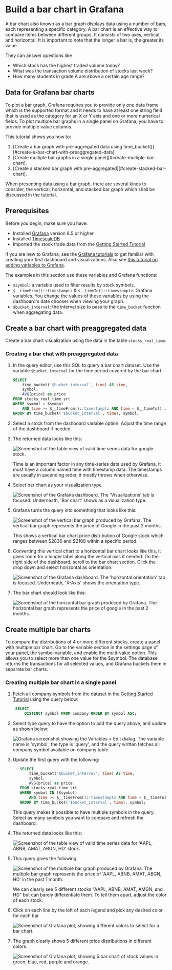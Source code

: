 # Build a bar chart in Grafana

A bar chart also known as a bar graph displays data using a number of bars, each representing a specific category. A bar chart is an effective way to compare items between different groups. It consists of two axes, vertical, and horizontal. It is important to note that the longer a bar is, the greater its value.

They can answer questions like

* Which stock has the highest traded volume today?
* What was the transaction volume distribution of stocks last week?
* How many students in grade A are above a certain age range?

## Data for Grafana bar charts

To plot a bar graph, Grafana requires you to provide only one data frame which is the supported format and it needs to have at least one string field that is used as the category for an X or Y axis and one or more numerical fields. To plot multiple bar graphs in a single panel on Grafana, you have to provide multiple value columns.

This tutorial shows you how to:

1. [Create a bar graph with pre-aggregated data using time_bucket()][#create-a-bar-chart-with-preaggregated-data].
2. [Create multiple bar graphs in a single panel][#create-multiple-bar-chart].
3. [Create a stacked bar graph with pre-aggregated][#create-stacked-bar-chart].

When presenting data using a bar graph, there are several kinds to consider, the vertical, horizontal, and stacked bar graph which shall be discussed in the tutorial.

## Prerequisites

Before you begin, make sure you have:

* Installed [Grafana][install-grafana] version&nbsp;8.5 or higher
* Installed [TimescaleDB][install-timescale]
* Imported the stock trade data from the [Getting Started Tutorial][gsg-data]

If you are new to Grafana, see the [Grafana tutorials][grafana-tutorials]
to get familiar with creating your first dashboard and visualizations. Also
see [this tutorial on adding variables to Grafana][variables-tutorial].

The examples in this section use these variables and Grafana functions:

* `$symbol`: a variable used to filter results by stock symbols.
* `$__timeFrom()::timestamptz` & `$__timeTo()::timestamptz`:
  Grafana variables. You change the values of these variables by
  using the dashboard's date chooser when viewing your graph.
* `$bucket_interval`: the interval size to pass to the `time_bucket`
  function when aggregating data.

## Create a bar chart with preaggregated data

Create a bar chart visualization using the data in the table `stocks_real_time`.

<procedure>

### Creating a bar chat with preaggregated data

  1. In the query editor, use this SQL to query a bar chart dataset. Use the variable `$bucket interval`
     for the time period covered by the bar chart.

        ```sql
        SELECT
            time_bucket('$bucket_interval', time) AS time,
            symbol,
            AVG(price) as price
        FROM stocks_real_time srt
        WHERE symbol = $symbol
            AND time >= $__timeFrom()::timestamptz AND time < $__timeTo()::timestamptz
        GROUP BY time_bucket('$bucket_interval', time), symbol;
        ```

  1. Select a stock from the dashboard variable option. Adjust the time range of the dashboard if needed.

  1. The returned data looks like this:

        <img class="main-content__illustration" src="https://s3.amazonaws.com/assets.timescale.com/docs/images/tutorials/visualizations/barchart/Tabledataforgoogle.png" alt="Screenshot of the table view of valid time series data for google stock."/>

        Time is an important factor in any time-series data used by Grafana, it must have a column named time with timestamp data. The timestamps are usually in ascending order, it mostly throws when otherwise.

  1. Select bar chart as your visualization type

        <img class="main-content__illustration" src="https://s3.amazonaws.com/assets.timescale.com/docs/images/tutorials/visualizations/barchart/barchartvisualisation.png" alt="Screenshot of the Grafana dashboard. The 'Visualizations' tab is focused. Underneath, 'Bar chart' shows as a visualization type."/>

  1. Grafana turns the query into something that looks like this:

        <img class="main-content__illustration" src="https://s3.amazonaws.com/assets.timescale.com/docs/images/tutorials/visualizations/barchart/googlebarchart.png" alt="Screenshot of the vertical bar graph produced by Grafana. The vertical bar graph represents the price of Google in the past 2 months."/>

        This shows a vertical bar chart price distribution of Google stock which ranges between $2836 and $2108 within a specific period.

  1. Converting this vertical chart to a horizontal bar chart looks like this, it gives room for a
     longer label along the vertical axis if needed. On the right side of the dashboard, scroll to the bar chart section. Click the drop down and select horizontal as orientation.

        <img class="main-content__illustration" src="https://s3.amazonaws.com/assets.timescale.com/docs/images/tutorials/visualizations/barchart/horizontalbarchart.png" alt="Screenshot of the Grafana dashboard. The 'horizontal orientation' tab is focused. Underneath, 'X-Axis' shows the orientation type."/>

  1. The bar chart should look like this:

        <img class="main-content__illustration" src="https://s3.amazonaws.com/assets.timescale.com/docs/images/tutorials/visualizations/barchart/googlebarchart.png" alt="Screenshot of the horizontal bar graph produced by Grafana. The horizontal bar graph represents the price of google in the past 2 months."/>

</procedure>

## Create multiple bar charts

To compare the distributions of 4 or more different stocks, create a panel with multiple bar chart. Go to the variable section in the settings page of your panel, the symbol variable, and enable the multi-value option. This allows you to select more than one value for the $symbol. The database returns the transactions for all selected values, and Grafana buckets them in separate bar charts.

<procedure>

### Creating multiple bar chart in a single panel

  1. Fetch all company symbols from the dataset in the [Getting Started Tutorial][gsg-data] using
      the query below:

       ```sql
        SELECT
            DISTINCT symbol FROM company ORDER BY symbol ASC;     
        ```

  1. Select type query to have the option to add the query above, and update as shown below:

     <img class="main-content__illustration" src="https://s3.amazonaws.com/assets.timescale.com/docs/images/tutorials/visualizations/barchart/Variables.png" alt="Grafana screenshot showing the Variables > Edit dialog. The variable name is 'symbol', the type is 'query', and the query written fetches all company symbol available on company table"/>

  1. Update the first query with the following:

     ```sql
        SELECT
            time_bucket('$bucket_interval', time) AS time,
            symbol,
            AVG(price) as price
        FROM stocks_real_time srt
        WHERE symbol IN ($symbol)
            AND time >= $__timeFrom()::timestamptz AND time < $__timeTo()::timestamptz
        GROUP BY time_bucket('$bucket_interval', time), symbol;     
        ```

        This query makes it possible to have multiple symbols in the query. Select as many symbols you want to compare and refresh the dashboard.

  1. The returned data looks like this:

      <img class="main-content__illustration" src="https://s3.amazonaws.com/assets.timescale.com/docs/images/tutorials/visualizations/barchart/tableviewfivestockdata.png" alt="Screenshot of the table view of valid time series data for 'AAPL, ABNB, AMAT, ABGN, HD' stock."/>

  1. This query gives the following:

      <img class="main-content__illustration" src="https://s3.amazonaws.com/assets.timescale.com/docs/images/tutorials/visualizations/barchart/multiplebarchart.png" alt="Screenshot of the multiple bar graph produced by Grafana. The multiple bar graph represents the price of 'AAPL, ABNB, AMAT, ABGN, HD' in the past 1 month."/>

      We can clearly see 5 different stocks "AAPL, ABNB, AMAT, AMGN, and HD" but can barely differentiate them. To tell them apart, adjust the color of each stock.

  1. Click on each line by the left of each legend and pick any desired color for each bar

      <img class="main-content__illustration" src="https://s3.amazonaws.com/assets.timescale.com/docs/images/tutorials/visualizations/barchart/colorinbarchart.png" alt="Screenshot of Grafana plot, showing different colors to select for a bar chart."/>
  
  1. The graph clearly shows 5 different price distributions in different colors.

      <img class="main-content__illustration" src="https://s3.amazonaws.com/assets.timescale.com/docs/images/tutorials/visualizations/barchart/multicoloredbarchart.png" alt="Screenshot of Grafana plot, showing 5 bar chart of stock values in green, blue, red, purple and orange."/>

</procedure>

[install-grafana]: https://grafana.com/get/
[install-timescale]: /install/:currentVersion:/
[gsg-data]: /getting-started/:currentVersion:/add-data/
[grafana-tutorials]: /timescaledb/:currentVersion:/tutorials/grafana/
[variables-tutorial]: https://youtu.be/Fq9xsvHPsSQ
